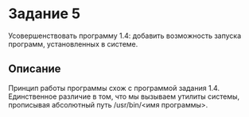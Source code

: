 # Задание 5
Усовершенствовать программу 1.4: добавить
возможность запуска программ, установленных в системе.
## Описание
Принцип работы программы схож с программой задания 1.4. Единственное различие в том, что мы вызываем утилиты системы, прописывая абсолютный путь /usr/bin/<имя программы>.
